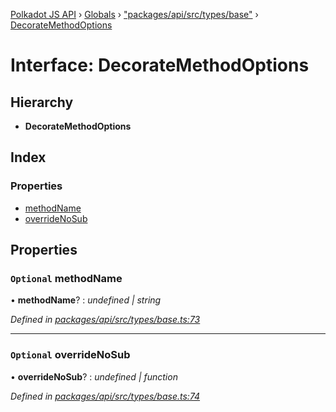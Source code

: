 [Polkadot JS API](../README.md) › [Globals](../globals.md) › ["packages/api/src/types/base"](../modules/_packages_api_src_types_base_.md) › [DecorateMethodOptions](_packages_api_src_types_base_.decoratemethodoptions.md)

# Interface: DecorateMethodOptions

## Hierarchy

* **DecorateMethodOptions**

## Index

### Properties

* [methodName](_packages_api_src_types_base_.decoratemethodoptions.md#optional-methodname)
* [overrideNoSub](_packages_api_src_types_base_.decoratemethodoptions.md#optional-overridenosub)

## Properties

### `Optional` methodName

• **methodName**? : *undefined | string*

*Defined in [packages/api/src/types/base.ts:73](https://github.com/polkadot-js/api/blob/395dc79ef7/packages/api/src/types/base.ts#L73)*

___

### `Optional` overrideNoSub

• **overrideNoSub**? : *undefined | function*

*Defined in [packages/api/src/types/base.ts:74](https://github.com/polkadot-js/api/blob/395dc79ef7/packages/api/src/types/base.ts#L74)*
